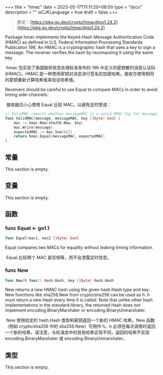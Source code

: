 +++
title = "hmac"
date = 2023-05-17T11:11:20+08:00
type = "docs"
description = ""
isCJKLanguage = true
draft = false
+++
> 原文：[https://pkg.go.dev/crypto/hmac@go1.24.2](https://pkg.go.dev/crypto/hmac@go1.24.2)

Package hmac implements the Keyed-Hash Message Authentication Code (HMAC) as defined in U.S. Federal Information Processing Standards Publication 198. An HMAC is a cryptographic hash that uses a key to sign a message. The receiver verifies the hash by recomputing it using the same key.

​	hmac 包实现了美国联邦信息处理标准发布的 198 中定义的密钥散列消息认证码 (HMAC)。HMAC 是一种使用密钥对消息进行签名的加密哈希。接收方使用相同的密钥重新计算哈希值来验证哈希值。

Receivers should be careful to use Equal to compare MACs in order to avoid timing side-channels:

​	接收器应小心使用 Equal 比较 MAC，以避免定时旁道：

```go
// ValidMAC reports whether messageMAC is a valid HMAC tag for message.
func ValidMAC(message, messageMAC, key []byte) bool {
	mac := hmac.New(sha256.New, key)
	mac.Write(message)
	expectedMAC := mac.Sum(nil)
	return hmac.Equal(messageMAC, expectedMAC)
}
```


## 常量 

This section is empty.

## 变量

This section is empty.

## 函数

### func Equal  <- go1.1

``` go
func Equal(mac1, mac2 []byte) bool
```

Equal compares two MACs for equality without leaking timing information.

​	Equal 比较两个 MAC 是否相等，而不会泄露定时信息。

### func New 

``` go
func New(h func() hash.Hash, key []byte) hash.Hash
```

New returns a new HMAC hash using the given hash.Hash type and key. New functions like sha256.New from crypto/sha256 can be used as h. h must return a new Hash every time it is called. Note that unlike other hash implementations in the standard library, the returned Hash does not implement encoding.BinaryMarshaler or encoding.BinaryUnmarshaler.

​	New 使用给定的 hash.Hash 类型和密钥返回一个新的 HMAC 哈希。New 函数（例如 crypto/sha256 中的 sha256.New）可用作 h。h 必须在每次调用时返回一个新的哈希。请注意，与标准库中的其他哈希实现不同，返回的哈希不实现 encoding.BinaryMarshaler 或 encoding.BinaryUnmarshaler。

## 类型

This section is empty.